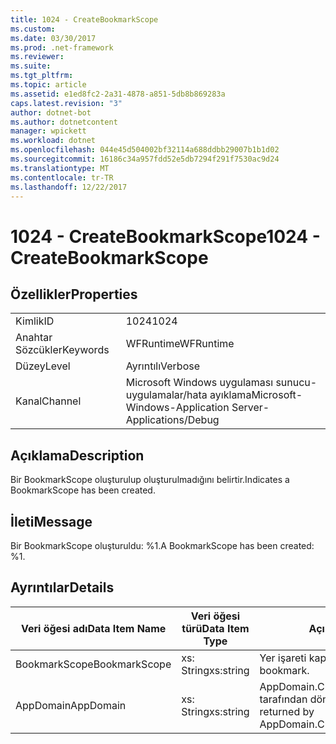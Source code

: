 ```yaml
---
title: 1024 - CreateBookmarkScope
ms.custom: 
ms.date: 03/30/2017
ms.prod: .net-framework
ms.reviewer: 
ms.suite: 
ms.tgt_pltfrm: 
ms.topic: article
ms.assetid: e1ed8fc2-2a31-4878-a851-5db8b869283a
caps.latest.revision: "3"
author: dotnet-bot
ms.author: dotnetcontent
manager: wpickett
ms.workload: dotnet
ms.openlocfilehash: 044e45d504002bf32114a688ddbb29007b1b1d02
ms.sourcegitcommit: 16186c34a957fdd52e5db7294f291f7530ac9d24
ms.translationtype: MT
ms.contentlocale: tr-TR
ms.lasthandoff: 12/22/2017
---
```

# <a name="1024---createbookmarkscope"></a><span data-ttu-id="d53e0-102">1024 - CreateBookmarkScope</span><span class="sxs-lookup"><span data-stu-id="d53e0-102">1024 - CreateBookmarkScope</span></span>
## <a name="properties"></a><span data-ttu-id="d53e0-103">Özellikler</span><span class="sxs-lookup"><span data-stu-id="d53e0-103">Properties</span></span>  
  
|||  
|-|-|  
|<span data-ttu-id="d53e0-104">Kimlik</span><span class="sxs-lookup"><span data-stu-id="d53e0-104">ID</span></span>|<span data-ttu-id="d53e0-105">1024</span><span class="sxs-lookup"><span data-stu-id="d53e0-105">1024</span></span>|  
|<span data-ttu-id="d53e0-106">Anahtar Sözcükler</span><span class="sxs-lookup"><span data-stu-id="d53e0-106">Keywords</span></span>|<span data-ttu-id="d53e0-107">WFRuntime</span><span class="sxs-lookup"><span data-stu-id="d53e0-107">WFRuntime</span></span>|  
|<span data-ttu-id="d53e0-108">Düzey</span><span class="sxs-lookup"><span data-stu-id="d53e0-108">Level</span></span>|<span data-ttu-id="d53e0-109">Ayrıntılı</span><span class="sxs-lookup"><span data-stu-id="d53e0-109">Verbose</span></span>|  
|<span data-ttu-id="d53e0-110">Kanal</span><span class="sxs-lookup"><span data-stu-id="d53e0-110">Channel</span></span>|<span data-ttu-id="d53e0-111">Microsoft Windows uygulaması sunucu-uygulamalar/hata ayıklama</span><span class="sxs-lookup"><span data-stu-id="d53e0-111">Microsoft-Windows-Application Server-Applications/Debug</span></span>|  
  
## <a name="description"></a><span data-ttu-id="d53e0-112">Açıklama</span><span class="sxs-lookup"><span data-stu-id="d53e0-112">Description</span></span>  
 <span data-ttu-id="d53e0-113">Bir BookmarkScope oluşturulup oluşturulmadığını belirtir.</span><span class="sxs-lookup"><span data-stu-id="d53e0-113">Indicates a BookmarkScope has been created.</span></span>  
  
## <a name="message"></a><span data-ttu-id="d53e0-114">İleti</span><span class="sxs-lookup"><span data-stu-id="d53e0-114">Message</span></span>  
 <span data-ttu-id="d53e0-115">Bir BookmarkScope oluşturuldu: %1.</span><span class="sxs-lookup"><span data-stu-id="d53e0-115">A BookmarkScope has been created: %1.</span></span>  
  
## <a name="details"></a><span data-ttu-id="d53e0-116">Ayrıntılar</span><span class="sxs-lookup"><span data-stu-id="d53e0-116">Details</span></span>  
  
|<span data-ttu-id="d53e0-117">Veri öğesi adı</span><span class="sxs-lookup"><span data-stu-id="d53e0-117">Data Item Name</span></span>|<span data-ttu-id="d53e0-118">Veri öğesi türü</span><span class="sxs-lookup"><span data-stu-id="d53e0-118">Data Item Type</span></span>|<span data-ttu-id="d53e0-119">Açıklama</span><span class="sxs-lookup"><span data-stu-id="d53e0-119">Description</span></span>|  
|--------------------|--------------------|-----------------|  
|<span data-ttu-id="d53e0-120">BookmarkScope</span><span class="sxs-lookup"><span data-stu-id="d53e0-120">BookmarkScope</span></span>|<span data-ttu-id="d53e0-121">xs: String</span><span class="sxs-lookup"><span data-stu-id="d53e0-121">xs:string</span></span>|<span data-ttu-id="d53e0-122">Yer işareti kapsamı.</span><span class="sxs-lookup"><span data-stu-id="d53e0-122">The scope of the bookmark.</span></span>|  
|<span data-ttu-id="d53e0-123">AppDomain</span><span class="sxs-lookup"><span data-stu-id="d53e0-123">AppDomain</span></span>|<span data-ttu-id="d53e0-124">xs: String</span><span class="sxs-lookup"><span data-stu-id="d53e0-124">xs:string</span></span>|<span data-ttu-id="d53e0-125">AppDomain.CurrentDomain.FriendlyName tarafından döndürülen dize.</span><span class="sxs-lookup"><span data-stu-id="d53e0-125">The string returned by AppDomain.CurrentDomain.FriendlyName.</span></span>|
